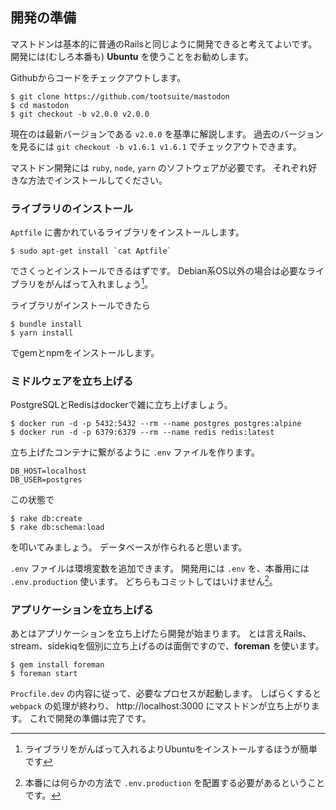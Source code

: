 ## 開発の準備

マストドンは基本的に普通のRailsと同じように開発できると考えてよいです。
開発には(むしろ本番も) **Ubuntu** を使うことをお勧めします。

Githubからコードをチェックアウトします。

```
$ git clone https://github.com/tootsuite/mastodon
$ cd mastodon
$ git checkout -b v2.0.0 v2.0.0
```

現在のは最新バージョンである `v2.0.0` を基準に解説します。
過去のバージョンを見るには `git checkout -b v1.6.1 v1.6.1` でチェックアウトできます。

マストドン開発には `ruby`, `node`, `yarn` のソフトウェアが必要です。
それぞれ好きな方法でインストールしてください。

### ライブラリのインストール

`Aptfile` に書かれているライブラリをインストールします。

```
$ sudo apt-get install `cat Aptfile`
```

でさくっとインストールできるはずです。
Debian系OS以外の場合は必要なライブラリをがんばって入れましょう[^1]。

ライブラリがインストールできたら

```
$ bundle install
$ yarn install
```

でgemとnpmをインストールします。

[^1]: ライブラリをがんばって入れるよりUbuntuをインストールするほうが簡単です

### ミドルウェアを立ち上げる

PostgreSQLとRedisはdockerで雑に立ち上げましょう。

```
$ docker run -d -p 5432:5432 --rm --name postgres postgres:alpine
$ docker run -d -p 6379:6379 --rm --name redis redis:latest
```

立ち上げたコンテナに繋がるように `.env` ファイルを作ります。

```
DB_HOST=localhost
DB_USER=postgres
```

この状態で

```
$ rake db:create
$ rake db:schema:load
```

を叩いてみましょう。
データベースが作られると思います。

`.env` ファイルは環境変数を追加できます。
開発用には `.env` を、本番用には `.env.production` 使います。
どちらもコミットしてはいけません[^2]。

[^2]: 本番には何らかの方法で `.env.production` を配置する必要があるということです。

### アプリケーションを立ち上げる

あとはアプリケーションを立ち上げたら開発が始まります。
とは言えRails、stream、sidekiqを個別に立ち上げるのは面倒ですので、**foreman** を使います。

```
$ gem install foreman
$ foreman start
```

`Procfile.dev` の内容に従って、必要なプロセスが起動します。
しばらくすると `webpack` の処理が終わり、 http://localhost:3000 にマストドンが立ち上がります。
これで開発の準備は完了です。
